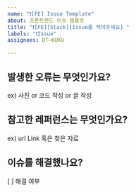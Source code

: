 ```yaml
---
name: "❗[FE] Issue Template"
about: 프론트엔드 이슈 템플릿
title: "❗[FE][Stack][Issue를 적어주세요] "
labels: "❗Issue"
assignees: DT-KUKU

---
```


## 발생한 오류는 무엇인가요?
ex) 사진 or 코드 작성 or 글 작성

## 참고한 레퍼런스는 무엇인가요?
ex) url Link 혹은 찾은 자료

## 이슈를 해결했나요?
[ ] 해결 여부
